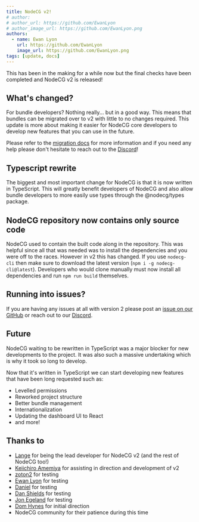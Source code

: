 ```yaml
---
title: NodeCG v2!
# author:
# author_url: https://github.com/EwanLyon
# author_image_url: https://github.com/EwanLyon.png
authors:
  - name: Ewan Lyon
    url: https://github.com/EwanLyon
    image_url: https://github.com/EwanLyon.png
tags: [update, docs]
---
```


This has been in the making for a while now but the final checks have been completed and NodeCG v2 is released!

## What's changed?

For bundle developers? Nothing really... but in a good way. This means that bundles can be migrated over to v2 with little to no changes required. This update is more about making it easier for NodeCG core developers to develop new features that you can use in the future.

Please refer to the [migration docs](/docs/migrating/migrating-1.x-to-2.x) for more information and if you need any help please don't hesitate to reach out to the [Discord](https://discord.com/invite/GJ4r8a8)!

## Typescript rewrite

The biggest and most important change for NodeCG is that it is now written in TypeScript. This will greatly benefit developers of NodeCG and also allow bundle developers to more easily use types through the @nodecg/types package.

## NodeCG repository now contains only source code

NodeCG used to contain the built code along in the repository. This was helpful since all that was needed was to install the dependencies and you were off to the races. However in v2 this has changed. If you use `nodecg-cli` then make sure to download the latest version (`npm i -g nodecg-cli@latest`). Developers who would clone manually must now install all dependencies and run `npm run build` themselves.

## Running into issues?

If you are having any issues at all with version 2 please post an [issue on our GitHub](https://github.com/nodecg/nodecg/issues) or reach out to our [Discord](https://discord.com/invite/GJ4r8a8).

## Future

NodeCG waiting to be rewritten in TypeScript was a major blocker for new developments to the project. It was also such a massive undertaking which is why it took so long to develop.

Now that it's written in TypeScript we can start developing new features that have been long requested such as:

- Levelled permissions
- Reworked project structure
- Better bundle management
- Internationalization
- Updating the dashboard UI to React
- and more!

## Thanks to

- [Lange](https://github.com/alvancamp) for being the lead developer for NodeCG v2 (and the rest of NodeCG too!)
- [Keiichiro Amemiya](https://github.com/Hoishin) for assisting in direction and development of v2
- [zoton2](https://github.com/zoton2) for testing
- [Ewan Lyon](https://github.com/EwanLyon) for testing
- [Daniel](https://github.com/daniel0611) for testing
- [Dan Shields](https://github.com/zoton2) for testing
- [Jon Egeland](https://github.com/faultyserver) for testing
- [Dom Hynes](https://github.com/zoton2) for initial direction
- NodeCG community for their patience during this time
